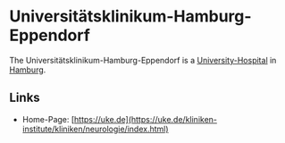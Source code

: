 # Universitätsklinikum-Hamburg-Eppendorf

The Universitätsklinikum-Hamburg-Eppendorf is a [University-Hospital](800023.md) in [Hamburg](140000078.md).

## Links

- Home-Page: [https://uke.de](https://uke.de/kliniken-institute/kliniken/neurologie/index.html)
